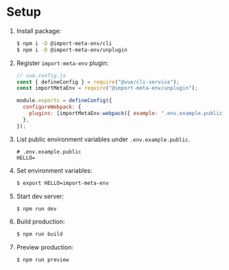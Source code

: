 # Setup

1. Install package:

   ```sh
   $ npm i -D @import-meta-env/cli
   $ npm i -D @import-meta-env/unplugin
   ```

1. Register `import-meta-env` plugin:

   ```js
   // vue.config.js
   const { defineConfig } = require("@vue/cli-service");
   const importMetaEnv = require("@import-meta-env/unplugin");

   module.exports = defineConfig({
     configureWebpack: {
       plugins: [importMetaEnv.webpack({ example: ".env.example.public" })],
     },
   });
   ```

1. List public environment variables under `.env.example.public`.

   ```
   # .env.example.public
   HELLO=
   ```

1. Set environment variables:

   ```sh
   $ export HELLO=import-meta-env
   ```

1. Start dev server:

   ```sh
   $ npm run dev
   ```

1. Build production:

   ```sh
   $ npm run build
   ```

1. Preview production:

   ```sh
   $ npm run preview
   ```
